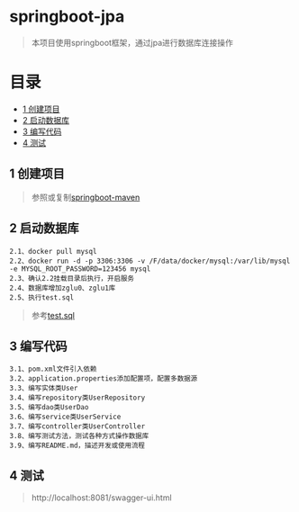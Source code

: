 # springboot-jpa
> 本项目使用springboot框架，通过jpa进行数据库连接操作

# 目录
* [1 创建项目](#01)
* [2 启动数据库](#02)
* [3 编写代码](#03)
* [4 测试](#04)

## <div id="01"></div>
## 1 创建项目
> 参照或复制[springboot-maven](https://github.com/zhigen/springboot-maven)

## <div id="02"></div>
## 2 启动数据库
    2.1、docker pull mysql
    2.2、docker run -d -p 3306:3306 -v /F/data/docker/mysql:/var/lib/mysql -e MYSQL_ROOT_PASSWORD=123456 mysql
    2.3、确认2.2挂载目录后执行，开启服务
    2.4、数据库增加zglu0、zglu1库
    2.5、执行test.sql
> 参考[test.sql](https://github.com/zhigen/springboot-jpa/tree/master/src/main/resources/test.sql)

## <div id="03"></div>
## 3 编写代码
    3.1、pom.xml文件引入依赖
    3.2、application.properties添加配置项，配置多数据源
    3.3、编写实体类User
    3.4、编写repository类UserRepository
    3.5、编写dao类UserDao
    3.6、编写service类UserService
    3.7、编写controller类UserController
    3.8、编写测试方法，测试各种方式操作数据库
    3.9、编写README.md，描述开发或使用流程

## <div id="04"></div>
## 4 测试
> http://localhost:8081/swagger-ui.html